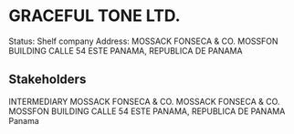 # GRACEFUL TONE LTD.
Status: Shelf company
Address: MOSSACK FONSECA & CO. MOSSFON BUILDING CALLE 54 ESTE PANAMA, REPUBLICA DE PANAMA

## Stakeholders
INTERMEDIARY
MOSSACK FONSECA & CO.
MOSSACK FONSECA & CO. MOSSFON BUILDING CALLE 54 ESTE PANAMA, REPUBLICA DE PANAMA
Panama



